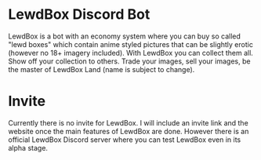 # LewdBox Discord Bot
LewdBox is a bot with an economy system where you can buy so called "lewd boxes" which contain anime styled pictures that can be slightly erotic (however no 18+ imagery included).
With LewdBox you can collect them all. Show off your collection to others. Trade your images, sell your images, be the master of LewdBox Land (name is subject to change).

# Invite
Currently there is no invite for LewdBox. I will include an invite link and the website once the main features of LewdBox are done.
However there is an official LewdBox Discord server where you can test LewdBox even in  its alpha stage.
